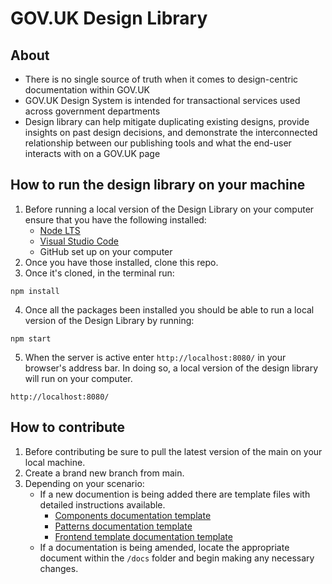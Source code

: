 # GOV.UK Design Library
## About
- There is no single source of truth when it comes to design-centric documentation within GOV.UK
- GOV.UK Design System is intended for transactional services used across government departments
- Design library can help mitigate duplicating existing designs, provide insights on past design decisions, and demonstrate the interconnected relationship between our publishing tools and what the end-user interacts with on a GOV.UK page

## How to run the design library on your machine
1. Before running a local version of the Design Library on your computer ensure that you have the following installed:
    - [Node LTS](https://nodejs.org/en)
    - [Visual Studio Code](https://code.visualstudio.com/)
    - GitHub set up on your computer
2. Once you have those installed, clone this repo.
3. Once it's cloned, in the terminal run:
```
npm install
```
4. Once all the packages been installed you should be able to run a local version of the Design Library by running:
```
npm start
```
5. When the server is active enter `http://localhost:8080/` in your browser's address bar. In doing so, a local version of the design library will run on your computer.
```
http://localhost:8080/
```

## How to contribute
1. Before contributing be sure to pull the latest version of the main on your local machine.
2. Create a brand new branch from main.
3. Depending on your scenario:
    - If a new documention is being added there are template files with detailed instructions available.
        - [Components documentation template](https://github.com/nnagewad/DesignLibrary/blob/main/docs/components/*components-documentation-template.md?plain=1)
        - [Patterns documentation template](https://github.com/nnagewad/DesignLibrary/blob/main/docs/patterns/*patterns-documentation-template.md?plain=1)
        - [Frontend template documentation template](https://github.com/nnagewad/DesignLibrary/blob/main/docs/frontend-templates/*frontend-template-documentation-template.md?plain=1)
    - If a documentation is being amended, locate the appropriate document within the `/docs` folder and begin making any necessary changes.
